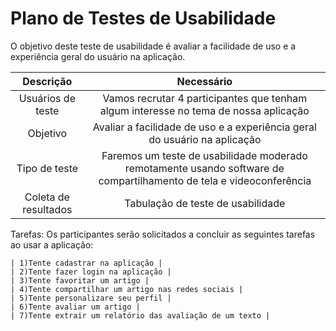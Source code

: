 # Plano de Testes de Usabilidade

O objetivo deste teste de usabilidade é avaliar a facilidade de uso e a experiência geral do usuário na aplicação.

| **Descrição** 	| **Necessário** 	|
|:---:	|:---:	|
| Usuários de teste | Vamos recrutar 4 participantes que tenham algum interesse no tema de nossa aplicação|
| Objetivo| Avaliar a facilidade de uso e a experiência geral do usuário na aplicação|
| Tipo de teste 	| Faremos um teste de usabilidade moderado remotamente usando software de compartilhamento de tela e videoconferência|
| Coleta de resultados | Tabulação de teste de usabilidade |


Tarefas: Os participantes serão solicitados a concluir as seguintes tarefas ao usar a aplicação:

    | 1)Tente cadastrar na aplicação |
    | 2)Tente fazer login na aplicação |
    | 3)Tente favoritar um artigo |
    | 4)Tente compartilhar um artigo nas redes sociais |
    | 5)Tente personalizare seu perfil |
    | 6)Tente avaliar um artigo |
    | 7)Tente extrair um relatório das avaliação de um texto |
    
    


